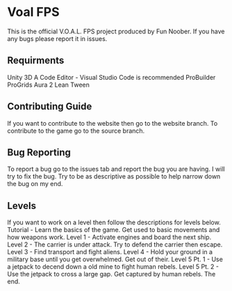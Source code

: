 # Voal FPS
This is the official V.O.A.L. FPS project produced by Fun Noober. If you have any bugs please report it in issues.

<h2>Requirments</h2>
Unity 3D
A Code Editor - Visual Studio Code is recommended
ProBuilder
ProGrids
Aura 2
Lean Tween

<h2>Contributing Guide</h2>
If you want to contribute to the website then go to the website branch.
To contribute to the game go to the source branch.

<h2>Bug Reporting</h2>
To report a bug go to the issues tab and report the bug you are having. I will try to fix the bug. Try to be as descriptive as possible to help narrow down the bug on my end.

<h2>Levels</h2>
If you want to work on a level then follow the descriptions for levels below.
Tutorial - Learn the basics of the game. Get used to basic movements and how weapons work.
Level 1 - Activate engines and board the next ship.
Level 2 - The carrier is under attack. Try to defend the carrier then escape.
Level 3 - Find transport and fight aliens.
Level 4 - Hold your ground in a military base until you get overwhelmed. Get out of their.
Level 5 Pt. 1 - Use a jetpack to decend down a old mine to fight human rebels.
Level 5 Pt. 2 - Use the jetpack to cross a large gap. Get captured by human rebels. The end.
